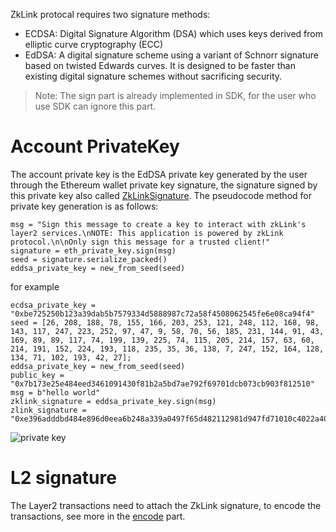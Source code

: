 ZkLink protocal requires two signature methods:
* ECDSA: Digital Signature Algorithm (DSA) which uses keys derived from elliptic curve cryptography (ECC)
* EdDSA: A digital signature scheme using a variant of Schnorr signature based on twisted Edwards curves. It is designed to be faster than existing digital signature schemes without sacrificing security.

> Note: The sign part is already implemented in SDK, for the user who use SDK can ignore this part.
 
# Account PrivateKey
The account private key is the EdDSA private key generated by the user through the Ethereum wallet private key signature, the signature signed by this private key also called [ZkLinkSignature](../data_types.md#zklinksignature).
The pseudocode method for private key generation is as follows:

```
msg = "Sign this message to create a key to interact with zkLink's layer2 services.\nNOTE: This application is powered by zkLink protocol.\n\nOnly sign this message for a trusted client!"
signature = eth_private_key.sign(msg)
seed = signature.serialize_packed()
eddsa_private_key = new_from_seed(seed)
```

for example

```
ecdsa_private_key = "0xbe725250b123a39dab5b7579334d5888987c72a58f4508062545fe6e08ca94f4"
seed = [26, 208, 188, 78, 155, 166, 203, 253, 121, 248, 112, 168, 98, 143, 117, 247, 223, 252, 97, 47, 9, 58, 70, 56, 185, 231, 144, 91, 43, 169, 89, 89, 117, 74, 199, 139, 225, 74, 115, 205, 214, 157, 63, 60, 214, 191, 152, 224, 193, 118, 235, 35, 36, 138, 7, 247, 152, 164, 128, 134, 71, 102, 193, 42, 27];
eddsa_private_key = new_from_seed(seed)
public_key = "0x7b173e25e484eed3461091430f81b2a5bd7ae792f69701dcb073cb903f812510"
msg = b"hello world"
zklink_signature = eddsa_private_key.sign(msg)
zlink_signature = "0xe396adddbd484e896d0eea6b248a339a0497f65d482112981d947fd71010c4022a40cc5a72b334e89a1601f71518dcaa05c56737e1647828fa822e94b1ff7501"
```
![private key](../../img/private_key.jpg)

# L2 signature
The Layer2 transactions need to attach the ZkLink signature, to encode the transactions, see more in the [encode](./encode) part.
